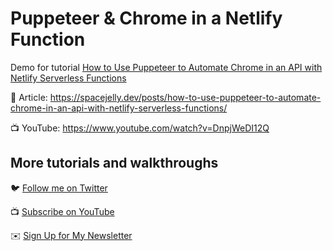 # Puppeteer & Chrome in a Netlify Function

Demo for tutorial [How to Use Puppeteer to Automate Chrome in an API with Netlify Serverless Functions](https://www.youtube.com/watch?v=DnpjWeDI12Q)

📝 Article: https://spacejelly.dev/posts/how-to-use-puppeteer-to-automate-chrome-in-an-api-with-netlify-serverless-functions/

📺 YouTube: https://www.youtube.com/watch?v=DnpjWeDI12Q

## More tutorials and walkthroughs

🐦 [Follow me on Twitter](https://twitter.com/colbyfayock)

📺 [Subscribe on YouTube](https://www.youtube.com/colbyfayock)

✉️ [Sign Up for My Newsletter](https://colbyfayock.com/newsletter)

